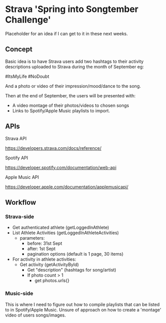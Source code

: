 # Strava 'Spring into Songtember Challenge'
Placeholder for an idea if I can get to it in these next weeks. 

## Concept
Basic idea is to have Strava users add two hashtags to their activity descriptions uploaded to Strava during the month of September eg:

\#ItsMyLife
\#NoDoubt

And a photo or video of their impression/mood/dance to the song.


Then at the end of September, the users will be presented with:
- A video montage of their photos/videos to chosen songs
- Links to Spotify/Apple Music playlists to import.

## APIs
Strava API 

https://developers.strava.com/docs/reference/

Spotify API

https://developer.spotify.com/documentation/web-api

Apple Music API

https://developer.apple.com/documentation/applemusicapi/

## Workflow

### Strava-side

- Get authenticated athlete (getLoggedInAthlete)
- List Athlete Activities (getLoggedInAthleteActivities)
    - parameters:
      - before: 31st Sept
      - after: 1st Sept
      - pagination options (default is 1 page, 30 items)
- For activity in athlete activities:
  - Get activity (getActivityById)
    - Get "description" (hashtags for song/artist)
    - If photo count > 1
      -  get photos.urls{}

### Music-side

This is where I need to figure out how to compile playlists that can be listed to in Spotify/Apple Music. Unsure of approach on how to create a 'montage' video of users songs/images.
